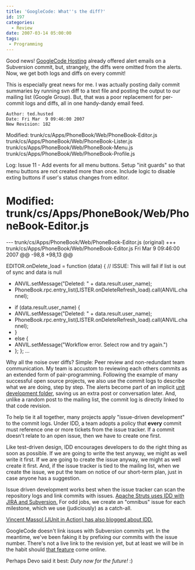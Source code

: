 ```yaml
---
title: 'GoogleCode: What''s the diff?'
id: 197
categories:
  - Review
date: 2007-03-14 05:00:00
tags:
 - Programming
---
```


Good news! [GoogleCode Hosting](http://code.google.com/hosting/) already offered alert emails on a Subversion commit, but, strangely, the diffs were omitted from the alerts. Now, we get both logs and diffs on every commit!

This is especially great news for me. I was actually posting daily commit summaries by running svn diff to a text file and posting the output to our mailing list (Google Group). But, that was a poor replacement for per-commit logs and diffs, all in one handy-dandy email feed.

    Author: ted.husted
    Date: Fri Mar  9 09:46:00 2007
    New Revision: 182

Modified:
trunk/cs/Apps/PhoneBook/Web/PhoneBook-Editor.js
trunk/cs/Apps/PhoneBook/Web/PhoneBook-Lister.js
trunk/cs/Apps/PhoneBook/Web/PhoneBook-Menu.js
trunk/cs/Apps/PhoneBook/Web/PhoneBook-Profile.js

Log:
Issue 11 - Add events for all menu buttons. Setup "init guards" so that menu
buttons are not created more than once. Include logic to disable exting buttons
if user's status changes from editor.

Modified: trunk/cs/Apps/PhoneBook/Web/PhoneBook-Editor.js
==============================================================================
--- trunk/cs/Apps/PhoneBook/Web/PhoneBook-Editor.js (original)
+++ trunk/cs/Apps/PhoneBook/Web/PhoneBook-Editor.js Fri Mar 9 09:46:00 2007
@@ -98,8 +98,13 @@

EDITOR.onDelete_load = function (data) {
// ISSUE: This will fail if list is out of sync and data is null
- ANVIL.setMessage("Deleted: " + data.result.user_name);
- PhoneBook.rpc.entry_list(LISTER.onDeleteRefresh_load).call(ANVIL.channel);
+ if (data.result.user_name) {
+ ANVIL.setMessage("Deleted: " + data.result.user_name);
+ PhoneBook.rpc.entry_list(LISTER.onDeleteRefresh_load).call(ANVIL.channel);
+ }
+ else {
+ ANVIL.setMessage("Workflow error. Select row and try again.")
+ };
};
...

Why all the noise over diffs? Simple: Peer review and non-redundant team communication. My team is accustom to reviewing each others commits as an extended form of pair-programming. Following the example of many successful open source projects, we also use the commit logs to describe what we are doing, step by step. The alerts become part of an implicit [unit development folder](http://java.icmc.usp.br/books/ooc/html/udf_unit_development_folder.html), saving us an extra post or conversation later. And, unlike a random post to the mailing list, the commit log is directly linked to that code revision.

To help tie it all together, many projects apply "issue-driven development" to the commit logs. Under IDD, a team adopts a policy that **every** commit must reference one or more tickets from the issue tracker. If a commit doesn't relate to an open issue, then we have to create one first.

Like test-driven design, IDD encourages developers to do the right thing as soon as possible. If we are going to write the test anyway, we might as well write it first. If we are going to create the issue anyway, we might as well create it first. And, if the issue tracker is tied to the mailing list, when we create the issue, we put the team on notice of our short-term plan, just in case anyone has a suggestion.

Issue driven development works best when the issue tracker can scan the repository logs and link commits with issues. [Apache Struts uses IDD with JIRA and Subversion.](https://issues.apache.org/struts/browse/WW-1689?page=com.atlassian.jira.plugin.ext.subversion:subversion-commits-tabpanel) For odd jobs, we create an "omnibus" issue for each milestone, which we use (judiciously) as a catch-all.

[Vincent Massol (JUnit in Action) has also blogged about IDD.](http://blogs.codehaus.org/people/vmassol/archives/001063_clirr_rocks.html)

GoogleCode doesn't link issues with Subversion commits yet. In the meantime, we've been faking it by prefixing our commits with the issue number. There's not a live link to the revision yet, but at least we will be in the habit should [that feature](http://code.google.com/p/support/issues/detail?id=94&amp;can=2&amp;q=) come online.

Perhaps Devo said it best: _Duty now for the future!_ :)
